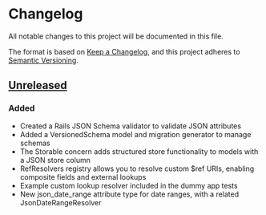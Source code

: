 # Changelog

All notable changes to this project will be documented in this file.

The format is based on [Keep a Changelog](https://keepachangelog.com/en/1.0.0/),
and this project adheres to [Semantic Versioning](https://semver.org/spec/v2.0.0.html).

## [Unreleased]

### Added

- Created a Rails JSON Schema validator to validate JSON attributes
- Added a VersionedSchema model and migration generator to manage schemas
- The Storable concern adds structured store functionality to models with a JSON store column
- RefResolvers registry allows you to resolve custom $ref URIs, enabling composite fields and external lookups
- Example custom lookup resolver included in the dummy app tests
- New json_date_range attribute type for date ranges, with a related JsonDateRangeResolver

[unreleased]: https://github.com/HealthDataInsight/structured_store/compare/...HEAD
